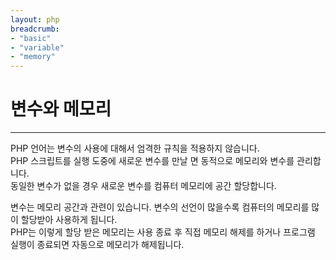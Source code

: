 ```yaml
---
layout: php
breadcrumb:
- "basic"
- "variable"
- "memory"
---
```


# 변수와 메모리
---
PHP 언어는 변수의 사용에 대해서 엄격한 규칙을 적용하지 않습니다.  
PHP 스크립트를 실행 도중에 새로운 변수를 만날 면 동적으로 메모리와 변수를 관리합니다.  
동일한 변수가 없을 경우 새로운 변수를 컴퓨터 메모리에 공간 할당합니다.

변수는 메모리 공간과 관련이 있습니다. 변수의 선언이 많을수록 컴퓨터의 메모리를 많이 할당받아 사용하게 됩니다.  
PHP는 이렇게 할당 받은 메모리는 사용 종료 후 직접 메모리 해제를 하거나 프로그램 실행이 종료되면 자동으로 메모리가 해제됩니다.

